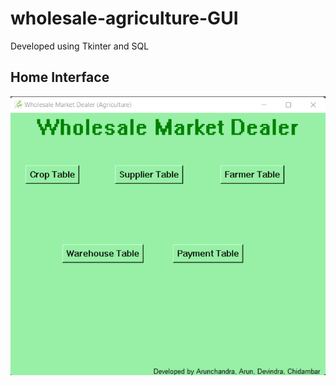 # wholesale-agriculture-GUI
Developed using Tkinter and SQL

## Home Interface
![Home Interface](https://github.com/Hunking9797/wholesale-agriculture-GUI/blob/master/Sample%20Images/1.png?raw=true)
